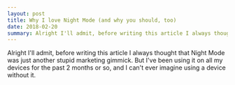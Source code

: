 ```yaml
---
layout: post	
title: Why I love Night Mode (and why you should, too)
date: 2018-02-20 
summary: Alright I'll admit, before writing this article I always thought that Night Mode was just another stupid marketing gimmick. But I've been using it on all my devices for the past 2 months or so, and I can't ever imagine using a device without it.
---
```


Alright I'll admit, before writing this article I always thought that Night Mode was just another stupid marketing gimmick. But I've been using it on all my devices for the past 2 months or so, and I can't ever imagine using a device without it.
